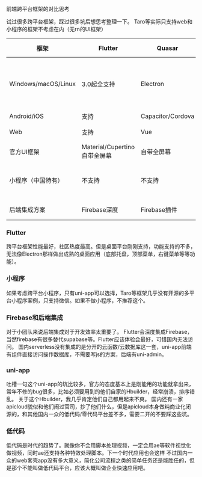 前端跨平台框架的对比思考

试过很多跨平台框架，踩过很多坑后想思考整理一下。
Taro等实际只支持web和小程序的框架不考虑在内（无rn的UI框架）

| 框架   | Flutter  | Quasar | uni-app | react native |
|  ----  | ----  |   ----  | ----  | ----  |
| Windows/macOS/Linux  | 3.0起全支持 | Electron | 无 | 微软windows方案、社区macOS方案 |
| Android/iOS  | 支持 | Capacitor/Cordova | Hybird/webview/weex | 支持 |
| Web | 支持 | Vue | Vue/无宽屏框架或者案例 | react |
| 官方UI框架 | Material/Cupertino 自带全屏幕 | 自带全屏幕 | 自带竖屏 | 社区|
| 小程序（中国特有）| 不支持 | 不支持 | 最全支持 | Taro有方案编译，但是没有UI框架 |
| 后端集成方案 | Firebase深度 | Firebase插件 | 阿里腾讯提供的小程序云 | 无 |


### Flutter
跨平台框架性能最好，社区热度最高。但是桌面平台刚刚支持，功能支持的不多，无法像Electron那样做出成熟的桌面应用（底部托盘，顶部菜单，右键菜单等等功能）。

### 小程序
如果考虑跨平台小程序，只有uni-app可以选择，Taro等框架几乎没有开源的多平台小程序案例，只支持微信。如果不做小程序，不推荐这个。

### Firebase和后端集成
对于小团队来说后端集成对于开发效率太重要了。
Flutter会深度集成Firebase，当然firebase有很多替代supabase等。Flutter应该体验会最好，可惜国内无法访问。
国内serverless没有集成的是分开的云函数/云数据库这一套，uni-app前端有组件直接访问操作数据库，不需要写js的方案，后端有uni-admin。

### uni-app
吐槽一句这个uni-app的坑比较多，官方的态度基本上是刚能用的功能就拿出来，常年不修的bug很多，比如必须要用到的他们自家的Hbuilder，经常崩溃，排序错乱。
关于这个Hbuilder，我几乎肯定他们自己都用起来不爽。
国内还有一家apicloud貌似和他们闹过官司，抄了他们什么，但是apicloud本身做纯商业化闭源的，和其他国内一众的低代码/零代码平台差不多，需要二开的不要踩这些坑。

### 低代码
低代码是时代的趋势了。就像你不会用脚本处理视频，一定会用ae等软件视觉化做视频，同时ae还支持各种特效处理脚本。下一个时代应用也会这样
不过国内一众的web套壳app没有多大意义，简化公司流程之类的简单任务还是能胜任的，但是那个不能叫做低代码平台，应该大概叫做企业快速应用吧。

